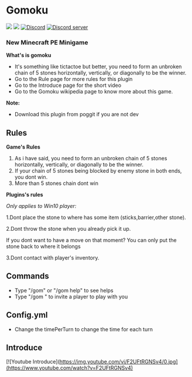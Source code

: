 # Gomoku
[![](https://poggit.pmmp.io/shield.state/Clothes)](https://poggit.pmmp.io/p/Clothes)
[![](https://poggit.pmmp.io/shield.dl.total/Clothes)](https://poggit.pmmp.io/p/Clothes)
[![Discord](https://img.shields.io/badge/chat-on+discord-7289da.svg)](https://discord.gg/5CpFadd)
<a href="https://discord.gg/5CpFadd"><img src="https://discordapp.com/api/guilds/472786873492832256/embed.png" alt="Discord server"/></a>
### New Minecraft PE Minigame
**What's is gomoku**
- It's something like tictactoe but better, you need to form an unbroken chain of 5 stones horizontally, vertically, or diagonally to be the winner.
- Go to the Rule page for more rules for this plugin
- Go to the Introduce page for the short video
- Go to the Gomoku wikipedia page to know more about this game.

**Note:**
- Download this plugin from poggit if you are not dev
## **Rules**
**Game's Rules**
1. As i have said, you need to form an unbroken chain of 5 stones horizontally, vertically, or diagonally to be the winner.
2. If your chain of 5 stones being blocked by enemy stone in both ends, you dont win.
3. More than 5 stones chain dont win

**Plugins's rules**

*Only applies to Win10 player:*

1.Dont place the stone to where has some item (sticks,barrier,other stone).

2.Dont throw the stone when you already pick it up.

If you dont want to have a move on that moment? You can only put the stone back to where it belongs

3.Dont contact with player's inventory.
## **Commands**
 - Type "/gom" or "/gom help" to see helps
 - Type "/gom <name>" to invite a player to play with you
## **Config.yml**
 - Change the timePerTurn to change the time for each turn
 ## **Introduce**
 [![Youtube Introduce](https://img.youtube.com/vi/F2UFtRGNSv4/0.jpg](https://www.youtube.com/watch?v=F2UFtRGNSv4)
